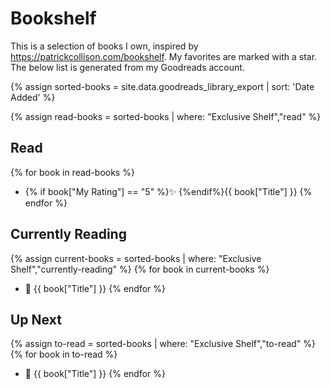 ---
---
# Bookshelf
This is a selection of books I own, inspired by <https://patrickcollison.com/bookshelf>. My favorites are marked with a star.
The below list is generated from my Goodreads account.

{% assign sorted-books = site.data.goodreads_library_export | sort: 'Date Added' %}

{% assign read-books = sorted-books | where: "Exclusive Shelf","read" %}

## Read
{% for book in read-books %}
- {% if book["My Rating"] == "5" %}✨ {%endif%}{{ book["Title"] }}
{% endfor %}

## Currently Reading
{% assign current-books = sorted-books | where: "Exclusive Shelf","currently-reading" %}
{% for book in current-books %}
- 📖 {{ book["Title"] }}
{% endfor %}

## Up Next
{% assign to-read = sorted-books | where: "Exclusive Shelf","to-read" %}
{% for book in to-read %}
- 📘 {{ book["Title"] }}
{% endfor %}
